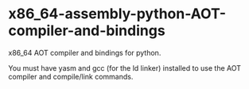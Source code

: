 # x86_64-assembly-python-AOT-compiler-and-bindings
x86_64 AOT compiler and bindings for python.

You must have yasm and gcc (for the ld linker) installed to use the AOT compiler and compile/link commands.